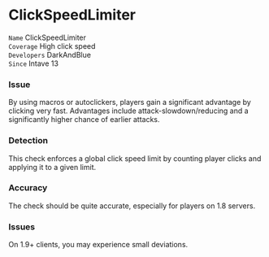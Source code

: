 # ClickSpeedLimiter

`Name` ClickSpeedLimiter<br>
`Coverage` High click speed<br>
`Developers` DarkAndBlue<br>
`Since` Intave 13<br>

### Issue
By using macros or autoclickers, players gain a significant advantage by clicking very fast.
Advantages include attack-slowdown/reducing and a significantly higher chance of earlier attacks.

### Detection
This check enforces a global click speed limit by counting player clicks and applying it to a given limit.

### Accuracy
The check should be quite accurate, especially for players on 1.8 servers.

### Issues
On 1.9+ clients, you may experience small deviations.
